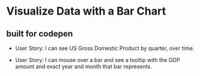 Visualize Data with a Bar Chart
==========================
built for codepen
------------------

* User Story: I can see US Gross Domestic Product by quarter, over time.

* User Story: I can mouse over a bar and see a tooltip with the GDP amount and exact year and month that bar represents.

